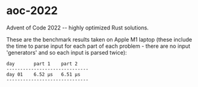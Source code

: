 # aoc-2022

Advent of Code 2022 -- highly optimized Rust solutions.

These are the benchmark results taken on Apple M1 laptop (these include the time to parse input for
each part of each problem - there are no input 'generators' and so each input is parsed twice):

```
day       part 1    part 2    
------------------------------
day 01    6.52 μs   6.51 μs   
------------------------------
```
